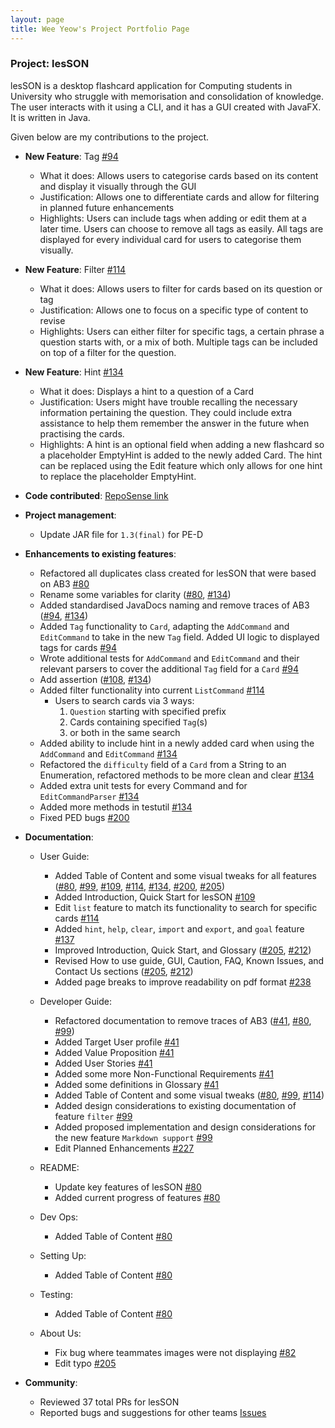 ```yaml
---
layout: page
title: Wee Yeow's Project Portfolio Page
---
```


### Project: lesSON

lesSON is a desktop flashcard application for Computing students in University who struggle with
memorisation and consolidation of knowledge. The user interacts with it using a CLI, and it has a
GUI created with JavaFX. It is written in Java.

Given below are my contributions to the project.

* **New Feature**: Tag [\#94](https://github.com/AY2324S1-CS2103T-W17-4/tp/pull/94)
  * What it does: Allows users to categorise cards based on its content and display it visually through the GUI
  * Justification: Allows one to differentiate cards and allow for filtering in planned future enhancements 
  * Highlights: Users can include tags when adding or edit them at a later time. Users can choose to remove all tags as easily.
  All tags are displayed for every individual card for users to categorise them visually.

* **New Feature**: Filter [\#114](https://github.com/AY2324S1-CS2103T-W17-4/tp/pull/114)
  * What it does: Allows users to filter for cards based on its question or tag
  * Justification: Allows one to focus on a specific type of content to revise
  * Highlights: Users can either filter for specific tags, a certain phrase a question starts with, or a mix of both.
  Multiple tags can be included on top of a filter for the question.

* **New Feature**: Hint [\#134](https://github.com/AY2324S1-CS2103T-W17-4/tp/pull/134)
  * What it does: Displays a hint to a question of a Card
  * Justification: Users might have trouble recalling the necessary information pertaining the question. They
  could include extra assistance to help them remember the answer in the future when practising the cards.
  * Highlights: A hint is an optional field when adding a new flashcard so a placeholder EmptyHint is added to the
  newly added Card. The hint can be replaced using the Edit feature which only allows for one hint to replace the
  placeholder EmptyHint.

* **Code contributed**: [RepoSense link](https://nus-cs2103-ay2324s1.github.io/tp-dashboard/?search=weeweh&breakdown=true)

* **Project management**:
  * Update JAR file for `1.3(final)` for PE-D

* **Enhancements to existing features**:
  * Refactored all duplicates class created for lesSON that were based on AB3 [\#80](https://github.com/AY2324S1-CS2103T-W17-4/tp/pull/80)
  * Rename some variables for clarity ([\#80](https://github.com/AY2324S1-CS2103T-W17-4/tp/pull/80),
  [\#134](https://github.com/AY2324S1-CS2103T-W17-4/tp/pull/134))
  * Added standardised JavaDocs naming and remove traces of AB3 ([\#94](https://github.com/AY2324S1-CS2103T-W17-4/tp/pull/94),
    [\#134](https://github.com/AY2324S1-CS2103T-W17-4/tp/pull/134))
  * Added `Tag` functionality to `Card`, adapting the `AddCommand` and `EditCommand` to take in the new `Tag` field.
  Added UI logic to displayed tags for cards [\#94](https://github.com/AY2324S1-CS2103T-W17-4/tp/pull/94)
  * Wrote additional tests for `AddCommand` and `EditCommand` and their relevant parsers to cover the
  additional `Tag` field for a `Card` [\#94](https://github.com/AY2324S1-CS2103T-W17-4/tp/pull/94)
  * Add assertion ([\#108](https://github.com/AY2324S1-CS2103T-W17-4/tp/pull/108),
  [\#134](https://github.com/AY2324S1-CS2103T-W17-4/tp/pull/134))
  * Added filter functionality into current `ListCommand` [\#114](https://github.com/AY2324S1-CS2103T-W17-4/tp/pull/114) 
    * Users to search cards via 3 ways:
      1. `Question` starting with specified prefix
      2. Cards containing specified `Tag`(s)
      3. or both in the same search
  * Added ability to include hint in a newly added card when using the `AddCommand` and `EditCommand`
  [\#134](https://github.com/AY2324S1-CS2103T-W17-4/tp/pull/134)
  * Refactored the `difficulty` field of a `Card` from a String to an Enumeration, refactored methods to be more clean and
  clear [\#134](https://github.com/AY2324S1-CS2103T-W17-4/tp/pull/134)
  * Added extra unit tests for every Command and for `EditCommandParser` [\#134](https://github.com/AY2324S1-CS2103T-W17-4/tp/pull/134)
  * Added more methods in testutil [\#134](https://github.com/AY2324S1-CS2103T-W17-4/tp/pull/134)
  * Fixed PED bugs [\#200](https://github.com/AY2324S1-CS2103T-W17-4/tp/pull/200)

* **Documentation**:
  * User Guide:
    * Added Table of Content and some visual tweaks for all features ([\#80](https://github.com/AY2324S1-CS2103T-W17-4/tp/pull/80),
    [\#99](https://github.com/AY2324S1-CS2103T-W17-4/tp/pull/99), [\#109](https://github.com/AY2324S1-CS2103T-W17-4/tp/pull/109),
    [\#114](https://github.com/AY2324S1-CS2103T-W17-4/tp/pull/114), [\#134](https://github.com/AY2324S1-CS2103T-W17-4/tp/pull/134),
    [\#200](https://github.com/AY2324S1-CS2103T-W17-4/tp/pull/200), [\#205](https://github.com/AY2324S1-CS2103T-W17-4/tp/pull/205))
    * Added Introduction, Quick Start for lesSON [\#109](https://github.com/AY2324S1-CS2103T-W17-4/tp/pull/109)
    * Edit `list` feature to match its functionality to search for specific cards [\#114](https://github.com/AY2324S1-CS2103T-W17-4/tp/pull/114)
    * Added `hint`, `help`, `clear`, `import` and `export`, and `goal` feature
    [\#137](https://github.com/AY2324S1-CS2103T-W17-4/tp/pull/137)
    * Improved Introduction, Quick Start, and Glossary ([\#205](https://github.com/AY2324S1-CS2103T-W17-4/tp/pull/205),
      [\#212](https://github.com/AY2324S1-CS2103T-W17-4/tp/pull/212))
    * Revised How to use guide, GUI, Caution, FAQ, Known Issues, and Contact Us sections
      ([\#205](https://github.com/AY2324S1-CS2103T-W17-4/tp/pull/205),
      [\#212](https://github.com/AY2324S1-CS2103T-W17-4/tp/pull/212))
    * Added page breaks to improve readability on pdf format [\#238](https://github.com/AY2324S1-CS2103T-W17-4/tp/pull/238)

  * Developer Guide:
    * Refactored documentation to remove traces of AB3 ([\#41](https://github.com/AY2324S1-CS2103T-W17-4/tp/pull/41),
    [\#80](https://github.com/AY2324S1-CS2103T-W17-4/tp/pull/80), [\#99](https://github.com/AY2324S1-CS2103T-W17-4/tp/pull/99))
    * Added Target User profile [\#41](https://github.com/AY2324S1-CS2103T-W17-4/tp/pull/41)
    * Added Value Proposition [\#41](https://github.com/AY2324S1-CS2103T-W17-4/tp/pull/41)
    * Added User Stories [\#41](https://github.com/AY2324S1-CS2103T-W17-4/tp/pull/41)
    * Added some more Non-Functional Requirements [\#41](https://github.com/AY2324S1-CS2103T-W17-4/tp/pull/41)
    * Added some definitions in Glossary [\#41](https://github.com/AY2324S1-CS2103T-W17-4/tp/pull/41)
    * Added Table of Content and some visual tweaks ([\#80](https://github.com/AY2324S1-CS2103T-W17-4/tp/pull/80),
    [\#99](https://github.com/AY2324S1-CS2103T-W17-4/tp/pull/99), [\#114](https://github.com/AY2324S1-CS2103T-W17-4/tp/pull/114))
    * Added design considerations to existing documentation of feature `filter` [\#99](https://github.com/AY2324S1-CS2103T-W17-4/tp/pull/99)
    * Added proposed implementation and design considerations for the new feature `Markdown support`
    [\#99](https://github.com/AY2324S1-CS2103T-W17-4/tp/pull/99)
    * Edit Planned Enhancements [\#227](https://github.com/AY2324S1-CS2103T-W17-4/tp/pull/227)
    

  * README:
    * Update key features of lesSON [\#80](https://github.com/AY2324S1-CS2103T-W17-4/tp/pull/80)
    * Added current progress of features [\#80](https://github.com/AY2324S1-CS2103T-W17-4/tp/pull/80)

  * Dev Ops:
    * Added Table of Content [\#80](https://github.com/AY2324S1-CS2103T-W17-4/tp/pull/80)

  * Setting Up:
    * Added Table of Content [\#80](https://github.com/AY2324S1-CS2103T-W17-4/tp/pull/80)

  * Testing:
    * Added Table of Content [\#80](https://github.com/AY2324S1-CS2103T-W17-4/tp/pull/80)

  * About Us:
    * Fix bug where teammates images were not displaying [\#82](https://github.com/AY2324S1-CS2103T-W17-4/tp/pull/82)
    * Edit typo [\#205](https://github.com/AY2324S1-CS2103T-W17-4/tp/pull/205)

* **Community**:
  * Reviewed 37 total PRs for lesSON
  * Reported bugs and suggestions for other teams [Issues](https://github.com/weeweh/ped/issues)
